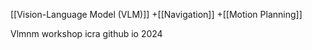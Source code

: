 [[Vision-Language Model (VLM)]]
+[[Navigation]]
+[[Motion Planning]]

Vlmnm workshop icra github io 2024

